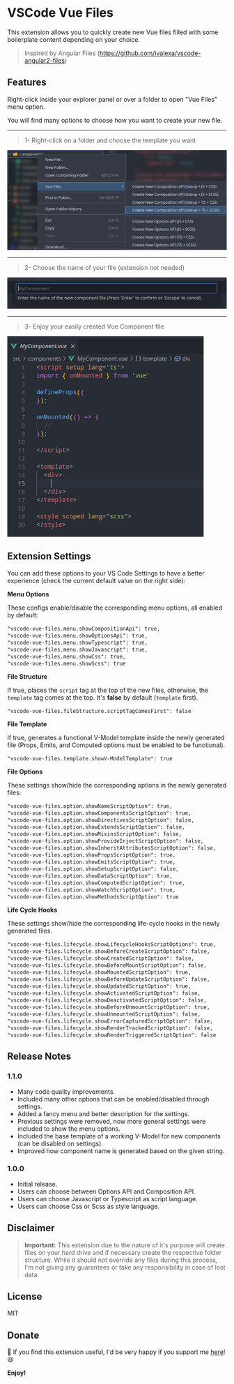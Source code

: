 # VSCode Vue Files

This extension allows you to quickly create new Vue files filled with some boilerplate content depending on your choice.

> Inspired by Angular Files (https://github.com/ivalexa/vscode-angular2-files)

## Features

Right-click inside your explorer panel or over a folder to open "Vue Files" menu option. 

You will find many options to choose how you want to create your new file.

---

> 1- Right-click on a folder and choose the template you want

![features](./assets/demo_001.png)

---

> 2- Choose the name of your file (extension not needed)

![features](./assets/demo_002.png)

---

> 3- Enjoy your easily created Vue Component file

![features](./assets/demo_003.png)

## Extension Settings

You can add these options to your VS Code Settings to have a better experience (check the current default value on the right side):

**Menu Options**

These configs enable/disable the corresponding menu options, all enabled by default:
```
"vscode-vue-files.menu.showCompositionApi": true,
"vscode-vue-files.menu.showOptionsApi": true,
"vscode-vue-files.menu.showTypescript": true,
"vscode-vue-files.menu.showJavascript": true,
"vscode-vue-files.menu.showCss": true,
"vscode-vue-files.menu.showScss": true
```

**File Structure**

If true, places the `script` tag at the top of the new files, otherwise, the `template` tag comes at the top. It's **false** by default (`template` first).
```
"vscode-vue-files.fileStructure.scriptTagComesFirst": false
```

**File Template**

If true, generates a functional V-Model template inside the newly generated file (Props, Emits, and Computed options must be enabled to be functional).

```
"vscode-vue-files.template.showV-ModelTemplate": true
```

**File Options**

These settings show/hide the corresponding options in the newly generated files:

```
"vscode-vue-files.option.showNameScriptOption": true,
"vscode-vue-files.option.showComponentsScriptOption": true,
"vscode-vue-files.option.showDirectivesScriptOption": false,
"vscode-vue-files.option.showExtendsScriptOption": false,
"vscode-vue-files.option.showMixinsScriptOption": false,
"vscode-vue-files.option.showProvideInjectScriptOption": false,
"vscode-vue-files.option.showInheritAttributesScriptOption": false,
"vscode-vue-files.option.showPropsScriptOption": true,
"vscode-vue-files.option.showEmitsScriptOption": true,
"vscode-vue-files.option.showSetupScriptOption": false,
"vscode-vue-files.option.showDataScriptOption": true,
"vscode-vue-files.option.showComputedScriptOption": true,
"vscode-vue-files.option.showWatchScriptOption": true,
"vscode-vue-files.option.showMethodsScriptOption": true
```

**Life Cycle Hooks**

These settings show/hide the corresponding life-cycle hooks in the newly generated files.

```
"vscode-vue-files.lifecycle.showLifecycleHooksScriptOptions": true,
"vscode-vue-files.lifecycle.showBeforeCreateScriptOption": false,
"vscode-vue-files.lifecycle.showCreatedScriptOption": false,
"vscode-vue-files.lifecycle.showBeforeMountScriptOption": false,
"vscode-vue-files.lifecycle.showMountedScriptOption": true,
"vscode-vue-files.lifecycle.showBeforeUpdateScriptOption": false,
"vscode-vue-files.lifecycle.showUpdatedScriptOption": true,
"vscode-vue-files.lifecycle.showActivatedScriptOption": false,
"vscode-vue-files.lifecycle.showDeactivatedScriptOption": false,
"vscode-vue-files.lifecycle.showBeforeUnmountScriptOption": true,
"vscode-vue-files.lifecycle.showUnmountedScriptOption": false,
"vscode-vue-files.lifecycle.showErrorCapturedScriptOption": false,
"vscode-vue-files.lifecycle.showRenderTrackedScriptOption": false,
"vscode-vue-files.lifecycle.showRenderTriggeredScriptOption": false
```

## Release Notes
### 1.1.0

* Many code quality improvements.
* Included many other options that can be enabled/disabled through settings.
* Added a fancy menu and better description for the settings.
* Previous settings were removed, now more general settings were included to show the menu options.
* Included the base template of a working V-Model for new components (can be disabled on settings).
* Improved how component name is generated based on the given string.
### 1.0.0

* Initial release.
* Users can choose between Options API and Composition API.
* Users can choose Javascript or Typescript as script language.
* Users can choose Css or Scss as style language.

## Disclaimer

>**Important:** This extension due to the nature of it's purpose will create
files on your hard drive and if necessary create the respective folder structure.
While it should not override any files during this process, I'm not giving any guarantees
or take any responsibility in case of lost data. 

## License

MIT

## Donate

💚 If you find this extension useful, I'd be very happy if you support me [here](https://www.buymeacoffee.com/c.thor)! 😃

**Enjoy!**
